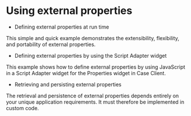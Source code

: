 # Using external properties

- Defining external properties at run time

This simple and quick example demonstrates the extensibility, flexibility, and portability of external properties.
- Defining external properties by using the Script Adapter widget

This example shows how to define external properties by using JavaScript in a Script Adapter widget for the Properties widget in Case Client.
- Retrieving and persisting external properties

The retrieval and persistence of external properties depends entirely on your unique application requirements. It must therefore be implemented in custom code.